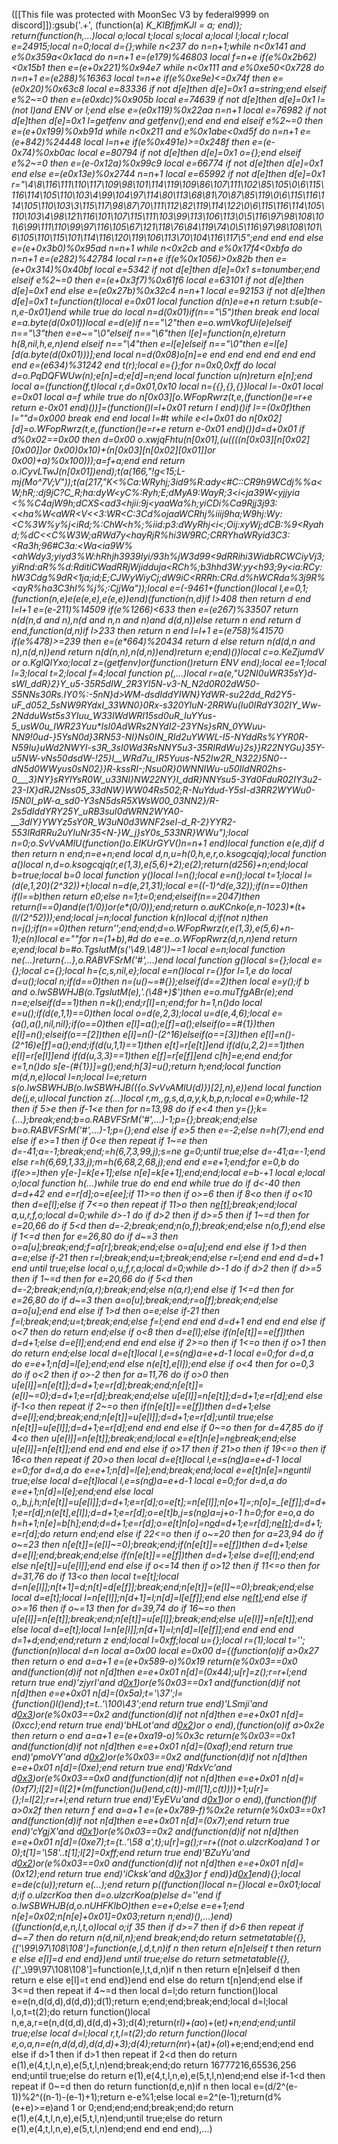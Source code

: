([[This file was protected with MoonSec V3 by federal9999 on discord]]):gsub('.+', (function(a) __K_KIBfjmKJl = a; end)); return(function(h,...)local o;local t;local s;local a;local l;local r;local e=24915;local n=0;local d={};while n<237 do n=n+1;while n<0x141 and e%0x359a<0x1acd do n=n+1 e=(e*179)%46803 local f=n+e if(e%0x2b62)<0x15b1 then e=(e+0x221)%0x94e7 while n<0x111 and e%0xe50<0x728 do n=n+1 e=(e*288)%16363 local t=n+e if(e%0xe9e)<=0x74f then e=(e*0x20)%0x63c8 local e=83336 if not d[e]then d[e]=0x1 a=string;end elseif e%2~=0 then e=(e*0xdc)%0x905b local e=74639 if not d[e]then d[e]=0x1 l=(not l)and _ENV or l;end else e=(e*0x119)%0x22aa n=n+1 local e=76982 if not d[e]then d[e]=0x1 l=getfenv and getfenv();end end end elseif e%2~=0 then e=(e+0x199)%0xb91d while n<0x211 and e%0x1abe<0xd5f do n=n+1 e=(e+842)%24448 local l=n+e if(e%0x491e)>=0x248f then e=(e-0x74)%0xb0ac local e=80794 if not d[e]then d[e]=0x1 o={};end elseif e%2~=0 then e=(e-0x12a)%0x99c9 local e=66774 if not d[e]then d[e]=0x1 end else e=(e*0x13e)%0x2744 n=n+1 local e=65992 if not d[e]then d[e]=0x1 r="\4\8\116\111\110\117\109\98\101\114\119\109\86\107\111\102\85\105\0\6\115\116\114\105\110\103\4\99\104\97\114\80\113\68\81\70\87\85\119\0\6\115\116\114\105\110\103\3\115\117\98\87\70\111\112\82\119\114\122\0\6\115\116\114\105\110\103\4\98\121\116\101\107\115\111\103\99\113\106\113\0\5\116\97\98\108\101\6\99\111\110\99\97\116\105\67\121\118\76\84\119\74\0\5\116\97\98\108\101\6\105\110\115\101\114\116\120\119\106\113\70\104\116\117\5";end end end else e=(e+0x3b0)%0x95ad n=n+1 while n<0x2cb and e%0x17f4<0xbfa do n=n+1 e=(e*282)%42784 local r=n+e if(e%0x1056)>0x82b then e=(e+0x314)%0x40bf local e=5342 if not d[e]then d[e]=0x1 s=tonumber;end elseif e%2~=0 then e=(e+0x3f7)%0x61f6 local e=63101 if not d[e]then d[e]=0x1 end else e=(e*0x27b)%0x32c4 n=n+1 local e=92153 if not d[e]then d[e]=0x1 t=function(t)local e=0x01 local function d(n)e=e+n return t:sub(e-n,e-0x01)end while true do local n=d(0x01)if(n=="\5")then break end local e=a.byte(d(0x01))local e=d(e)if n=="\2"then e=o.wmVkofUi(e)elseif n=="\3"then e=e~="\0"elseif n=="\6"then l[e]=function(n,e)return h(8,nil,h,e,n)end elseif n=="\4"then e=l[e]elseif n=="\0"then e=l[e][d(a.byte(d(0x01)))];end local n=d(0x08)o[n]=e end end end end end end end e=(e*634)%31242 end t(r);local e={};for n=0x0,0xff do local d=o.PqDQFWUw(n);e[n]=d;e[d]=n;end local function u(n)return e[n];end local a=(function(f,t)local r,d=0x01,0x10 local n={{},{},{}}local l=-0x01 local e=0x01 local a=f while true do n[0x03][o.WFopRwrz(t,e,(function()e=r+e return e-0x01 end)())]=(function()l=l+0x01 return l end)()if l==(0x0f)then l=""d=0x000 break end end local l=#t while e<l+0x01 do n[0x02][d]=o.WFopRwrz(t,e,(function()e=r+e return e-0x01 end)())d=d+0x01 if d%0x02==0x00 then d=0x00 o.xwjqFhtu(n[0x01],(u((((n[0x03][n[0x02][0x00]]or 0x00)*0x10)+(n[0x03][n[0x02][0x01]]or 0x00)+a)%0x100)));a=f+a;end end return o.iCyvLTwJ(n[0x01])end);t(a(166,"!g<15;L-mj(Mo^7V;V"));t(a(217,"K<%Ca:WRyhj;3id9%R:ady<#C::CR9h9WCdj%%a<W;hR;:dj9jC?C_R;ha:dyW<yC%:Ryh;E;dMyA9:WayR;3<i<ja39W<yjjyia <%%C4ajW9h;dCXS<ad3<hjii:9j<yaaWa%h;yiCDi%Ca9Rjj3j93: <<ha%W<aWR<V<<3:WR<C:3Cd%ojaaWCRhj%iiij9ha;W9hj:Wy:<C%3W%y%j<iRd;%:ChW<h%;%iid:p3:dWyRhj<i<;Oij:xyWj;dCB:%9<Ryahd;%dC<<C%W3W;aRWd7y<hayRjR%hi3W9RC;CRRYhaWRyid3C3:<Ra3h;96#C3a:<Wa<ia9W%<ahWdy3;yiyd3%W:hRhjh3939Iyi/93h%jW3d99<9dRRihi3WidbRCWCiyVj3;yiRnd:aR%%d:RditiCWadRRjWjidduja<RCh%;b3hhd3W:yy<h93;9y<ia:RCy:hW3Cdg%9dR<1ja;id;E;CJWyWiyCj;dW9iC<RRRh:CRd.d%hWCRda%3j9R%<ayR%ha3C3hI%%j%;:CjjWa"));local e=(-9461+(function()local l,e=0,1;(function(n,e)e(e(e,e),e(e,e))end)(function(n,d)if l>408 then return d end l=l+1 e=(e-211)%14509 if(e%1266)<633 then e=(e*267)%33507 return n(d(n,d and n),n(d and n,n and n)and d(d,n))else return n end return d end,function(d,n)if l>233 then return n end l=l+1 e=(e*758)%41570 if(e%478)>=239 then e=(e*664)%20434 return d else return n(d(d,n and n),n(d,n))end return n(d(n,n),n(d,n))end)return e;end)())local c=o.KeZjumdV or o.KglQIYxo;local z=(getfenv)or(function()return _ENV end);local ee=1;local l=3;local t=2;local f=4;local function p(_,...)local r=a(e,"U2NI0uWR35sY}d_-sWI_ddR}2}Y_u5-35R5dIW_2R3YI5N-v3-N_N2d0R02dW50_-S5NNs30Rs.IY0%:_-5nN}d>WM-dsdIddYIWN}YdWR-su22dd_Rd2Y5-uF_d052_5sNW9RYdxI_33WN0}0Rx-_s320YIuN-2RRWu(Iu0IRdY302IY_Ww-2NdduWst5s3YIuu_W33IWdWRI15sd0uR_IuYYus-5_usW0u_IWR23Yuu*_IsI0AdWRs2NYdI2-23YNs}sRN_0YWuu-NN9!0ud-}5YsN0d_}3RN53-NI}Ns0IN_RId2uYWWL-I5-NYddRs%YYR0R-N59Iu}uWd2NWYI-_s3R_3sI0Wd3RsNNY5u3-35RIRdWu}2s}}R22NYGu}_35Y-u5NW-vNs50dsdW-!25}I__WRd7u_IR5Yuus-N52Iw2R_N322}5N0--dN5d0WWyus0sN02}}R-kssRI-;Nsu0R}0WNNIWu-u50IIdNR02hs-0___3}NY}sRYlYsR0W_u33NI}NW22NY}I_ddR}NNYsu5-3Yd0FduR02IY3u2-23-IX}dRJ2Nss05_33dNW}WW04Rs502_;R-NuYdud-Y5sI-d3RR2WYWu0-I5N0I_pW-a_sd0-_Y3sN5dsR5XWsW00_03NN2}/R-2s5dIddYRY25Y_uRB3suI0dWRN2WYA0-__3dIY}YWYz5sY0R_W3uN0d3WNF2seI-d_R-2}YYR2-553IRdRRu2uYIuNr35<N-}_W_j}sY0s_533NR}WWu");local n=0;o.SvVvAMlU(function()o.EIKUrGYV()n=n+1 end)local function e(e,d)if d then return n end;n=e+n;end local d,n,u=h(0,h,e,r,o.ksogcqjq);local function a()local n,d=o.ksogcqjq(r,e(1,3),e(5,6)+2);e(2);return(d*256)+n;end;local b=true;local b=0 local function y()local l=n();local e=n();local t=1;local l=(d(e,1,20)*(2^32))+l;local n=d(e,21,31);local e=((-1)^d(e,32));if(n==0)then if(l==b)then return e*0;else n=1;t=0;end;elseif(n==2047)then return(l==0)and(e*(1/0))or(e*(0/0));end;return o._auKCnko(e,n-1023)*(t+(l/(2^52)));end;local j=n;local function k(n)local d;if(not n)then n=j();if(n==0)then return'';end;end;d=o.WFopRwrz(r,e(1,3),e(5,6)+n-1);e(n)local e=""for n=(1+b),#d do e=e..o.WFopRwrz(d,n,n)end return e;end;local b=#o.TgslutM_(s('\49.\48'))~=1 local e=n;local function ne(...)return{...},o.RABVFSrM('#',...)end local function g()local s={};local e={};local c={};local h={c,s,nil,e};local e=n()local r={}for l=1,e do local d=u();local n;if(d==0)then n=(u()~=#{});elseif(d==2)then local e=y();if b and o.lwSBWHJB(o.TgslutM_(e),'.(\48+)$')then e=o.muTfgABr(e);end n=e;elseif(d==1)then n=k();end;r[l]=n;end;for h=1,n()do local e=u();if(d(e,1,1)==0)then local o=d(e,2,3);local u=d(e,4,6);local e={a(),a(),nil,nil};if(o==0)then e[l]=a();e[f]=a();elseif(o==#{1})then e[l]=n();elseif(o==_[2])then e[l]=n()-(2^16)elseif(o==_[3])then e[l]=n()-(2^16)e[f]=a();end;if(d(u,1,1)==1)then e[t]=r[e[t]]end if(d(u,2,2)==1)then e[l]=r[e[l]]end if(d(u,3,3)==1)then e[f]=r[e[f]]end c[h]=e;end end;for e=1,n()do s[e-(#{1})]=g();end;h[3]=u();return h;end;local function m(d,n,e)local l=n;local l=e;return s(o.lwSBWHJB(o.lwSBWHJB(({o.SvVvAMlU(d)})[2],n),e))end local function de(j,e,u)local function z(...)local r,m,_,g,s,d,a,y,k,b,p,n;local e=0;while-1<e do if e>2 then if 5>e then if-1<e then for n=13,98 do if e<4 then y={};k={...};break;end;b=o.RABVFSrM('#',...)-1;p={};break;end;else b=o.RABVFSrM('#',...)-1;p={};end else if e>5 then e=-2;else n=h(7);end end else if e>=1 then if 0<e then repeat if 1~=e then d=-41;a=-1;break;end;_=h(6,7,3,99,j);s=ne g=0;until true;else d=-41;a=-1;end else r=h(6,69,1,33,j);m=h(6,68,2,68,j);end end e=e+1;end;for e=0,b do if(e>=_)then y[e-_]=k[e+1];else n[e]=k[e+1];end;end;local e=b-_+1 local e;local o;local function h(...)while true do end end while true do if d<-40 then d=d+42 end e=r[d];o=e[ee];if 11>=o then if o>=6 then if 8<o then if o<10 then d=e[l];else if 7<=o then repeat if 11>o then n[e[t]]();break;end;local a,u,r,f,o;local d=0;while d>-1 do if d>2 then if d>=5 then if 1~=d then for e=20,66 do if 5<d then d=-2;break;end;n(o,f);break;end;else n(o,f);end else if 1<=d then for e=26,80 do if d~=3 then o=a[u];break;end;f=a[r];break;end;else o=a[u];end end else if 1>d then a=e;else if-2<d then for e=25,62 do if d>1 then r=l;break;end;u=t;break;end;else r=l;end end end d=d+1 end until true;else local o,u,f,r,a;local d=0;while d>-1 do if d>2 then if d>=5 then if 1~=d then for e=20,66 do if 5<d then d=-2;break;end;n(a,r);break;end;else n(a,r);end else if 1<=d then for e=26,80 do if d~=3 then a=o[u];break;end;r=o[f];break;end;else a=o[u];end end else if 1>d then o=e;else if-2<d then for e=25,62 do if d>1 then f=l;break;end;u=t;break;end;else f=l;end end end d=d+1 end end end else if o<7 then do return end;else if o<8 then d=e[l];else if(n[e[t]]==e[f])then d=d+1;else d=e[l];end;end end end else if 2>=o then if 1<=o then if o>1 then do return end;else local d=e[t]local l,e=s(n[d](c(n,d+1,e[l])))a=e+d-1 local e=0;for d=d,a do e=e+1;n[d]=l[e];end;end else n(e[t],e[l]);end else if o<4 then for o=0,3 do if o<2 then if o>-2 then for a=11,76 do if o>0 then u[e[l]]=n[e[t]];d=d+1;e=r[d];break;end;n[e[t]]=(e[l]~=0);d=d+1;e=r[d];break;end;else u[e[l]]=n[e[t]];d=d+1;e=r[d];end else if-1<o then repeat if 2~=o then if(n[e[t]]==e[f])then d=d+1;else d=e[l];end;break;end;n[e[t]]=u[e[l]];d=d+1;e=r[d];until true;else n[e[t]]=u[e[l]];d=d+1;e=r[d];end end end else if 0~=o then for d=47,85 do if 4<o then u[e[l]]=n[e[t]];break;end;local e=e[t]n[e]=n[e](c(n,e+1,a))break;end;else u[e[l]]=n[e[t]];end end end end else if o>17 then if 21>o then if 19<=o then if 16<o then repeat if 20>o then local d=e[t]local l,e=s(n[d](c(n,d+1,e[l])))a=e+d-1 local e=0;for d=d,a do e=e+1;n[d]=l[e];end;break;end;local e=e[t]n[e]=n[e](c(n,e+1,a))until true;else local d=e[t]local l,e=s(n[d](c(n,d+1,e[l])))a=e+d-1 local e=0;for d=d,a do e=e+1;n[d]=l[e];end;end else local o,_,b,j,h;n[e[t]]=u[e[l]];d=d+1;e=r[d];o=e[t];_=n[e[l]];n[o+1]=_;n[o]=_[e[f]];d=d+1;e=r[d];n(e[t],e[l]);d=d+1;e=r[d];o=e[t]b,j=s(n[o](c(n,o+1,e[l])))a=j+o-1 h=0;for e=o,a do h=h+1;n[e]=b[h];end;d=d+1;e=r[d];o=e[t]n[o]=n[o](c(n,o+1,a))d=d+1;e=r[d];n[e[t]]();d=d+1;e=r[d];do return end;end else if 22<=o then if o~=20 then for a=23,94 do if o~=23 then n[e[t]]=(e[l]~=0);break;end;if(n[e[t]]==e[f])then d=d+1;else d=e[l];end;break;end;else if(n[e[t]]==e[f])then d=d+1;else d=e[l];end;end else n[e[t]]=u[e[l]];end end else if o<=14 then if o>12 then if 11<=o then for d=31,76 do if 13<o then local t=e[t];local d=n[e[l]];n[t+1]=d;n[t]=d[e[f]];break;end;n[e[t]]=(e[l]~=0);break;end;else local d=e[t];local l=n[e[l]];n[d+1]=l;n[d]=l[e[f]];end else n[e[t]]();end else if o>=16 then if o~=13 then for d=39,74 do if 16~=o then u[e[l]]=n[e[t]];break;end;n[e[t]]=u[e[l]];break;end;else u[e[l]]=n[e[t]];end else local d=e[t];local l=n[e[l]];n[d+1]=l;n[d]=l[e[f]];end end end end d=1+d;end;end;return z end;local l=0xff;local u={};local r=(1);local t='';(function(n)local d=n local a=0x00 local e=0x00 d={(function(o)if a>0x27 then return o end a=a+1 e=(e+0x589-o)%0x19 return(e%0x03==0x0 and(function(d)if not n[d]then e=e+0x01 n[d]=(0x44);u[r]=z();r=r+l;end return true end)'zjyrI'and d[0x1](0x302+o))or(e%0x03==0x1 and(function(d)if not n[d]then e=e+0x01 n[d]=(0x5a);t='\37';l={function()l()end};t=t..'\100\43';end return true end)'LSmji'and d[0x3](o+0x1e3))or(e%0x03==0x2 and(function(d)if not n[d]then e=e+0x01 n[d]=(0xcc);end return true end)'bHLot'and d[0x2](o+0x176))or o end),(function(o)if a>0x2e then return o end a=a+1 e=(e+0xa19-o)%0x3c return(e%0x03==0x1 and(function(d)if not n[d]then e=e+0x01 n[d]=(0xaf);end return true end)'pmoVY'and d[0x2](0x331+o))or(e%0x03==0x2 and(function(d)if not n[d]then e=e+0x01 n[d]=(0xe);end return true end)'RdxVc'and d[0x3](o+0xf0))or(e%0x03==0x0 and(function(d)if not n[d]then e=e+0x01 n[d]=(0xf7);l[2]=(l[2]*(m(function()u()end,c(t))-m(l[1],c(t))))+1;u[r]={};l=l[2];r=r+l;end return true end)'EyEVu'and d[0x1](o+0x2de))or o end),(function(f)if a>0x2f then return f end a=a+1 e=(e+0x789-f)%0x2e return(e%0x03==0x1 and(function(d)if not n[d]then e=e+0x01 n[d]=(0x7);end return true end)'cYgjX'and d[0x1](0xf4+f))or(e%0x03==0x2 and(function(d)if not n[d]then e=e+0x01 n[d]=(0xe7);t={t..'\58 a',t};u[r]=g();r=r+((not o.ulzcrKoa)and 1 or 0);t[1]='\58'..t[1];l[2]=0xff;end return true end)'BZuYu'and d[0x2](f+0x32c))or(e%0x03==0x0 and(function(d)if not n[d]then e=e+0x01 n[d]=(0x12);end return true end)'iCksk'and d[0x3](f+0x2c8))or f end)}d[0x1](0x8f7)end){};local e=de(c(u));return e(...);end return p((function()local n={}local e=0x01;local d;if o.ulzcrKoa then d=o.ulzcrKoa(p)else d=''end if o.lwSBWHJB(d,o.nUHFKlbO)then e=e+0;else e=e+1;end n[e]=0x02;n[n[e]+0x01]=0x03;return n;end)(),...)end)((function(d,e,n,l,t,o)local o;if 3<d then if d>5 then if d>=7 then if d>6 then repeat if d~=7 then do return n(d,nil,n);end break;end;do return setmetatable({},{['__\99\97\108\108']=function(e,l,d,t,n)if n then return e[n]elseif t then return e else e[l]=d end end})end until true;else do return setmetatable({},{['__\99\97\108\108']=function(e,l,t,d,n)if n then return e[n]elseif d then return e else e[l]=t end end})end end else do return t[n]end;end else if 3<=d then repeat if 4~=d then local d=l;do return function()local e=e(n,d(d,d),d(d,d));d(1);return e;end;end;break;end;local d=l;local l,o,t=t(2);do return function()local n,e,a,r=e(n,d(d,d),d(d,d)+3);d(4);return(r*l)+(a*o)+(e*t)+n;end;end;until true;else local d=l;local r,t,l=t(2);do return function()local e,o,a,n=e(n,d(d,d),d(d,d)+3);d(4);return(n*r)+(a*t)+(o*l)+e;end;end;end end else if d>1 then if d>1 then repeat if 2<d then do return e(1),e(4,t,l,n,e),e(5,t,l,n)end;break;end;do return 16777216,65536,256 end;until true;else do return e(1),e(4,t,l,n,e),e(5,t,l,n)end;end else if-1<d then repeat if 0~=d then do return function(d,e,n)if n then local e=(d/2^(e-1))%2^((n-1)-(e-1)+1);return e-e%1;else local e=2^(e-1);return(d%(e+e)>=e)and 1 or 0;end;end;end;break;end;do return e(1),e(4,t,l,n,e),e(5,t,l,n)end;until true;else do return e(1),e(4,t,l,n,e),e(5,t,l,n)end;end end end end),...)
